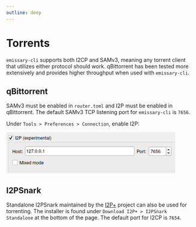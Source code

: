 ```yaml
---
outline: deep
---
```


# Torrents

`emissary-cli` supports both I2CP and SAMv3, meaning any torrent client that utilizes either protocol should work. qBittorrent has been tested more extensively and provides higher throughput when used with `emissary-cli`.

## qBittorrent

SAMv3 must be enabled in `router.toml` and I2P must be enabled in qBittorrent. The default SAMv3 TCP listening port for `emissary-cli` is `7656`.

Under `Tools > Preferences > Connection`, enable I2P:

![Proxy](img/qbittorrent.png)

## I2PSnark

Standalone I2PSnark maintained by the [I2P+](https://i2pplus.github.io/) project can also be used for torrenting. The installer is found under `Download I2P+ > I2PSnark Standalone` at the bottom of the page. The default port for I2CP is `7654`.
